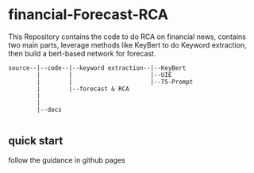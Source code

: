 # financial-Forecast-RCA

This Repository contains the code to do RCA on financial news, contains two main parts, leverage methods like KeyBert to do Keyword extraction, then build a bert-based network for forecast. 

```
source--|--code--|--keyword extraction--|--KeyBert
        |        |                      |--UIE
        |        |                      |--T5-Prompt
        |        |--forecast & RCA
        |
        |
        |--docs
        
```

## quick start

follow the guidance in github pages